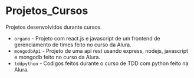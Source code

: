 # Projetos_Cursos
Projetos desenvolvidos durante cursos.

- `organo` - Projeto com react.js e javascript de um frontend de gerenciamento de times feito no curso da Alura.
- `mongodbApi` - Projeto de uma api rest usando express, nodejs, javascript e mongodb feito no curso da Alura.
- `tddpython` - Codigos feitos durante o curso de TDD com python feito na Alura.
